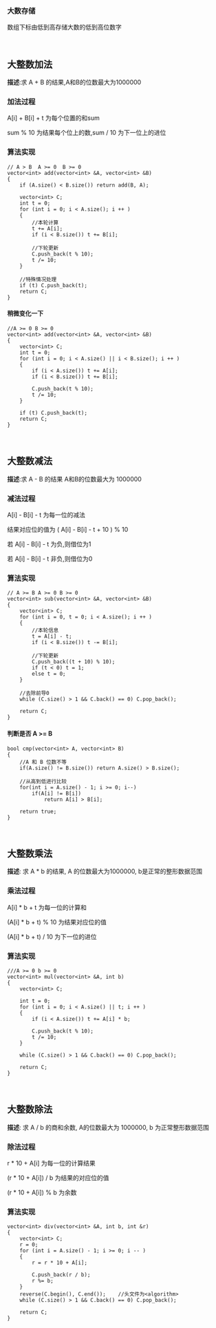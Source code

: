 ### 大数存储

数组下标由低到高存储大数的低到高位数字      

&nbsp;

## 大整数加法

**描述**:求 A + B 的结果,A和B的位数最大为1000000

### 加法过程

A[i] + B[i] + t 为每个位置的和sum

sum % 10 为结果每个位上的数,sum / 10 为下一位上的进位

### 算法实现

```
// A > B  A >= 0  B >= 0
vector<int> add(vector<int> &A, vector<int> &B)
{
    if (A.size() < B.size()) return add(B, A);

    vector<int> C;
    int t = 0;
    for (int i = 0; i < A.size(); i ++ )
    {
        //本轮计算
        t += A[i];
        if (i < B.size()) t += B[i];
        
        //下轮更新
        C.push_back(t % 10);
        t /= 10;
    }
    
    //特殊情况处理
    if (t) C.push_back(t);
    return C;
}
```

#### 稍微变化一下

```
//A >= 0 B >= 0
vector<int> add(vector<int> &A, vector<int> &B)
{
    vector<int> C;
    int t = 0;
    for (int i = 0; i < A.size() || i < B.size(); i ++ )
    {
        if (i < A.size()) t += A[i];
        if (i < B.size()) t += B[i];
        
        C.push_back(t % 10);
        t /= 10;
    }

    if (t) C.push_back(t);
    return C;
}
```

&nbsp;

## 大整数减法

**描述**:求 A - B 的结果 A和B的位数最大为 1000000

### 减法过程

A[i] - B[i] - t 为每一位的减法

结果对应位的值为 ( A[i] - B[i] - t + 10 ) % 10

若 A[i] - B[i] - t 为负,则借位为1

若 A[i] - B[i] - t 非负,则借位为0

### 算法实现
```
// A >= B A >= 0 B >= 0
vector<int> sub(vector<int> &A, vector<int> &B)
{
    vector<int> C;
    for (int i = 0, t = 0; i < A.size(); i ++ )
    {
        //本轮信息
        t = A[i] - t;
        if (i < B.size()) t -= B[i];
        
        //下轮更新
        C.push_back((t + 10) % 10);
        if (t < 0) t = 1;
        else t = 0;
    }
    
    //去除前导0
    while (C.size() > 1 && C.back() == 0) C.pop_back();
    
    return C;
}
```
#### 判断是否 A >= B

```
bool cmp(vector<int> A, vector<int> B)
{
    //A 和 B 位数不等
    if(A.size() != B.size()) return A.size() > B.size();
    
    //从高到低进行比较
    for(int i = A.size() - 1; i >= 0; i--)
        if(A[i] != B[i])
            return A[i] > B[i];

    return true;
}
```

&nbsp;

## 大整数乘法

**描述**: 求 A * b 的结果, A 的位数最大为1000000, b是正常的整形数据范围

### 乘法过程

A[i] * b + t 为每一位的计算和

(A[i] * b + t)  % 10 为结果对应位的值

(A[i] * b + t) / 10 为下一位的进位

### 算法实现

```
///A >= 0 b >= 0
vector<int> mul(vector<int> &A, int b)
{
    vector<int> C;

    int t = 0;
    for (int i = 0; i < A.size() || t; i ++ )
    {
        if (i < A.size()) t += A[i] * b;
        
        C.push_back(t % 10);
        t /= 10;
    }

    while (C.size() > 1 && C.back() == 0) C.pop_back();

    return C;
}
```

&nbsp;

## 大整数除法

**描述**: 求 A / b 的商和余数, A的位数最大为 1000000, b 为正常整形数据范围 

### 除法过程

r * 10 + A[i] 为每一位的计算结果

(r * 10 + A[i]) / b 为结果的对应位的值

(r * 10 + A[i]) % b 为余数

### 算法实现

```
vector<int> div(vector<int> &A, int b, int &r)
{
    vector<int> C;
    r = 0;
    for (int i = A.size() - 1; i >= 0; i -- )
    {
        r = r * 10 + A[i];
        
        C.push_back(r / b);
        r %= b;
    }
    reverse(C.begin(), C.end());    //头文件为<algorithm>
    while (C.size() > 1 && C.back() == 0) C.pop_back();
    
    return C;
}
```
